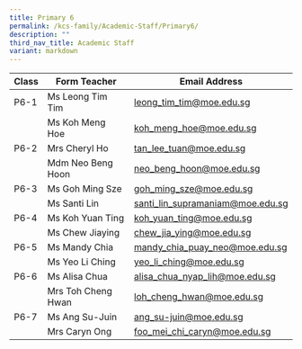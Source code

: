 ```yaml
---
title: Primary 6
permalink: /kcs-family/Academic-Staff/Primary6/
description: ""
third_nav_title: Academic Staff
variant: markdown
---
```

| Class | Form Teacher | Email Address |
| -------- | -------- | -------- |
| P6-1     | Ms Leong Tim Tim     | leong_tim_tim@moe.edu.sg     |
|      | Ms Koh Meng Hoe     | koh_meng_hoe@moe.edu.sg     |
| P6-2     | Mrs Cheryl Ho     | tan_lee_tuan@moe.edu.sg    |
|      | Mdm Neo Beng Hoon     | neo_beng_hoon@moe.edu.sg     |
| P6-3     | Ms Goh Ming Sze     | goh_ming_sze@moe.edu.sg     |
|      | Ms Santi Lin     | santi_lin_supramaniam@moe.edu.sg     |
| P6-4     | Ms Koh Yuan Ting     | koh_yuan_ting@moe.edu.sg     |
|     | Ms Chew Jiaying     | chew_jia_ying@moe.edu.sg     |
| P6-5     | Ms Mandy Chia     | mandy_chia_puay_neo@moe.edu.sg     |
|      | Ms Yeo Li Ching     | yeo_li_ching@moe.edu.sg     |
| P6-6     | Ms Alisa Chua     | alisa_chua_nyap_lih@moe.edu.sg     |
|     | Mrs Toh Cheng Hwan     | loh_cheng_hwan@moe.edu.sg     |
| P6-7     | Ms Ang Su-Juin     | ang_su-juin@moe.edu.sg     |
|      | Mrs Caryn Ong     | foo_mei_chi_caryn@moe.edu.sg     |